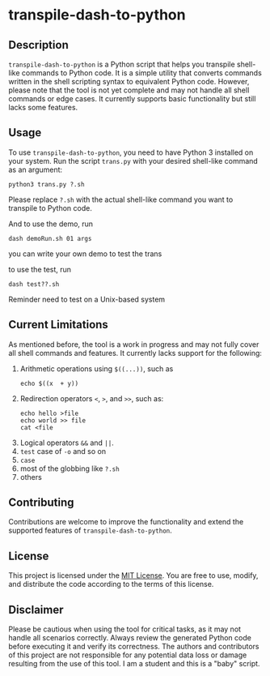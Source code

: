 # transpile-dash-to-python

## Description
`transpile-dash-to-python` is a Python script that helps you transpile shell-like commands to Python code. It is a simple utility that converts commands written in the shell scripting syntax to equivalent Python code. However, please note that the tool is not yet complete and may not handle all shell commands or edge cases. It currently supports basic functionality but still lacks some features.

## Usage
To use `transpile-dash-to-python`, you need to have Python 3 installed on your system. Run the script `trans.py` with your desired shell-like command as an argument:

```
python3 trans.py ?.sh
```

Please replace `?.sh` with the actual shell-like command you want to transpile to Python code.

And to use the demo, run 

```
dash demoRun.sh 01 args
```

you can write your own demo to test the trans

to use the test, run 

```
dash test??.sh
```

Reminder need to test on a Unix-based system

## Current Limitations
As mentioned before, the tool is a work in progress and may not fully cover all shell commands and features. It currently lacks support for the following:

1. Arithmetic operations using `$((...))`, such as 
    ```
    echo $((x  + y))
    ```
2. Redirection operators `<`, `>`, and `>>`, such as:
    ```
    echo hello >file
    echo world >> file
    cat <file
    ```
3. Logical operators `&&` and `||`.
4. `test` case of `-o` and so on
5. `case`
6. most of the globbing like `?.sh`
7. others

## Contributing
Contributions are welcome to improve the functionality and extend the supported features of `transpile-dash-to-python`. 

## License
This project is licensed under the [MIT License](LICENSE). You are free to use, modify, and distribute the code according to the terms of this license.

## Disclaimer
Please be cautious when using the tool for critical tasks, as it may not handle all scenarios correctly. Always review the generated Python code before executing it and verify its correctness. The authors and contributors of this project are not responsible for any potential data loss or damage resulting from the use of this tool. I am a student and this is a "baby" script.
